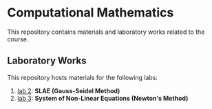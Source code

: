 # Computational Mathematics

This repository contains materials and laboratory works related to the course.

## Laboratory Works

This repository hosts materials for the following labs:

1. [lab 2](https://github.com/7Kseniya/comp_math/tree/main/src/lab2): **SLAE (Gauss-Seidel Method)** 
2. [lab 3](https://github.com/7Kseniya/comp_math/tree/main/src/lab3): **System of Non-Linear Equations (Newton's Method)** 


